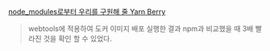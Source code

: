 [node_modules로부터 우리를 구원해 줄 Yarn Berry](https://toss.tech/article/node-modules-and-yarn-berry)

>webtools에 적용하여 도커 이미지 배포 실행한 결과 npm과 비교했을 때 3배 빨라진 것을 확인 할 수 있었다.